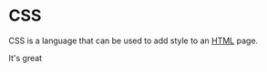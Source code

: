   # CSS







CSS is a language that can be used to add style to an [HTML](/HTML) page.







It's great



  
  